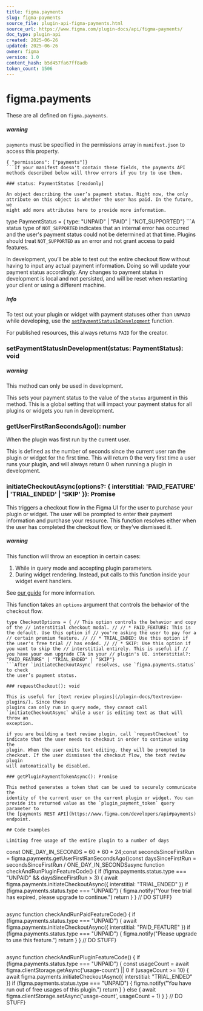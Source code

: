 ```yaml
---
title: figma.payments
slug: figma-payments
source_file: plugin-api-figma-payments.html
source_url: https://www.figma.com/plugin-docs/api/figma-payments/
doc_type: plugin-api
created: 2025-06-26
updated: 2025-06-26
owner: figma
version: 1.0
content_hash: b5d457fa67ff8adb
token_count: 1506
---
```

# figma.payments

These are all defined on `figma.payments`.

##### warning

`payments` must be specified in the permissions array in `manifest.json` to access this property.

```
{ "permissions": ["payments"]}
```If your manifest doesn't contain these fields, the payments API methods described below will throw errors if you try to use them.

### status: PaymentStatus [readonly]

An object describing the user’s payment status. Right now, the only
attribute on this object is whether the user has paid. In the future, we
might add more attributes here to provide more information.

```
type PaymentStatus = { type: "UNPAID" | "PAID" | "NOT_SUPPORTED"}
```A status type of `NOT_SUPPORTED` indicates that an internal error has occurred
and the user's payment status could not be determined at that time. Plugins
should treat `NOT_SUPPORTED` as an error and not grant access to paid features.

In development, you’ll be able to test out the entire checkout flow without
having to input any actual payment information. Doing so will update your
payment status accordingly. Any changes to payment status in development is
local and not persisted, and will be reset when restarting your client or
using a different machine.

##### info

To test out your plugin or widget with payment statuses other than `UNPAID`
while developing, use the [`setPaymentStatusInDevelopment`](/plugin-docs/api/figma-payments/#setpaymentstatusindevelopment)
function.

For published resources, this always returns `PAID` for the creator.

### setPaymentStatusInDevelopment(status: PaymentStatus): void

##### warning

This method can only be used in development.

This sets your payment status to the value of the `status` argument in this
method. This is a global setting that will impact your payment status for
all plugins or widgets you run in development.

### getUserFirstRanSecondsAgo(): number

When the plugin was first run by the current user.

This is defined as the number of seconds since the current user ran the
plugin or widget for the first time. This will return 0 the very first time
a user runs your plugin, and will always return 0 when running a plugin in
development.

### initiateCheckoutAsync(options?: { interstitial: 'PAID_FEATURE' | 'TRIAL_ENDED' | 'SKIP' }): Promise

This triggers a checkout flow in the Figma UI for the user to purchase your
plugin or widget. The user will be prompted to enter their payment
information and purchase your resource. This function resolves either when
the user has completed the checkout flow, or they’ve dismissed it.

##### warning

This function will throw an exception in certain cases:

1. While in query mode and accepting plugin parameters.
2. During widget rendering. Instead, put calls to this function inside your widget event handlers.

See [our guide](/plugin-docs/requiring-payment/#when-to-call-initiatecheckoutasync) for more information.

This function takes an `options` argument that controls the behavior of the
checkout flow.

```
type CheckoutOptions = { // This option controls the behavior and copy of the // interstitial checkout modal. // // * PAID_FEATURE: This is the default. Use this option if // you're asking the user to pay for a // certain premium feature. // // * TRIAL_ENDED: Use this option if the user's free trial // has ended. // // * SKIP: Use this option if you want to skip the // interstitial entirely. This is useful if // you have your own upgrade CTA in your // plugin's UI. interstitial?: "PAID_FEATURE" | "TRIAL_ENDED" | "SKIP"}
```After `initiateCheckoutAsync` resolves, use `figma.payments.status` to check
the user’s payment status.

### requestCheckout(): void

This is useful for [text review plugins](/plugin-docs/textreview-plugins/). Since these
plugins can only run in query mode, they cannot call
`initiateCheckoutAsync` while a user is editing text as that will throw an
exception.

if you are building a text review plugin, call `requestCheckout` to
indicate that the user needs to checkout in order to continue using the
plugin. When the user exits text editing, they will be prompted to
checkout. If the user dismisses the checkout flow, the text review plugin
will automatically be disabled.

### getPluginPaymentTokenAsync(): Promise

This method generates a token that can be used to securely communicate the
identity of the current user on the current plugin or widget. You can
provide its returned value as the `plugin_payment_token` query parameter to
the [payments REST API](https://www.figma.com/developers/api#payments) endpoint.

## Code Examples

Limiting free usage of the entire plugin to a number of days

```
const ONE_DAY_IN_SECONDS = 60 * 60 * 24;const secondsSinceFirstRun = figma.payments.getUserFirstRanSecondsAgo()const daysSinceFirstRun = secondsSinceFirstRun / ONE_DAY_IN_SECONDSasync function checkAndRunPluginFeatureCode() { if (figma.payments.status.type === "UNPAID" && daysSinceFirstRun > 3) { await figma.payments.initiateCheckoutAsync({ interstitial: "TRIAL_ENDED" }) if (figma.payments.status.type === "UNPAID") { figma.notify("Your free trial has expired, please upgrade to continue.") return } } // DO STUFF}
```Requiring payment for a feature of the plugin

```
async function checkAndRunPaidFeatureCode() { if (figma.payments.status.type === "UNPAID") { await figma.payments.initiateCheckoutAsync({ interstitial: "PAID_FEATURE" }) if (figma.payments.status.type === "UNPAID") { figma.notify("Please upgrade to use this feature.") return } } // DO STUFF}
```Limiting free usage to a number of runs

```
async function checkAndRunPluginFeatureCode() { if (figma.payments.status.type === "UNPAID") { const usageCount = await figma.clientStorage.getAsync('usage-count') || 0 if (usageCount >= 10) { await figma.payments.initiateCheckoutAsync({ interstitial: "TRIAL_ENDED" }) if (figma.payments.status.type === "UNPAID") { figma.notify("You have run out of free usages of this plugin.") return } } else { await figma.clientStorage.setAsync('usage-count', usageCount + 1) } } // DO STUFF}
```
